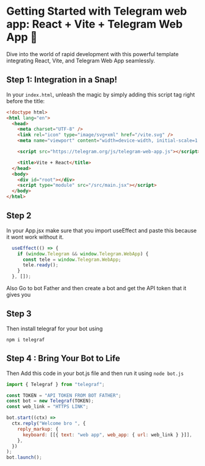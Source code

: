 # Getting Started with Telegram web app: React + Vite + Telegram Web App 🚀

Dive into the world of rapid development with this powerful template integrating React, Vite, and Telegram Web App seamlessly.

## **Step 1: Integration in a Snap!**

In your `index.html`, unleash the magic by simply adding this script tag right before the title:

```html
<!doctype html>
<html lang="en">
  <head>
    <meta charset="UTF-8" />
    <link rel="icon" type="image/svg+xml" href="/vite.svg" />
    <meta name="viewport" content="width=device-width, initial-scale=1.0" />

    <script src="https://telegram.org/js/telegram-web-app.js"></script>  🚀

    <title>Vite + React</title>
  </head>
  <body>
    <div id="root"></div>
    <script type="module" src="/src/main.jsx"></script>
  </body>
</html>
```
## Step 2
In your App.jsx make sure that you import useEffect and paste this because it wont work without it.
```javascript
  useEffect(() => {
    if (window.Telegram && window.Telegram.WebApp) {
      const tele = window.Telegram.WebApp;
      tele.ready();
    }
  }, []);
```
  Also Go to bot Father and then create a bot and get the API token that it gives you




## Step 3
Then install telegraf for your bot using
``` 
npm i telegraf
```

## Step 4 : Bring Your Bot to Life
Then Add this code in your bot.js file and then run it using ```node bot.js```

```javascript
import { Telegraf } from "telegraf";

const TOKEN = "API TOKEN FROM BOT FATHER";
const bot = new Telegraf(TOKEN);
const web_link = "HTTPS LINK";

bot.start((ctx) =>
  ctx.reply("Welcome bro ", {
    reply_markup: {
      keyboard: [[{ text: "web app", web_app: { url: web_link } }]],
    },
  })
);
bot.launch();


```



